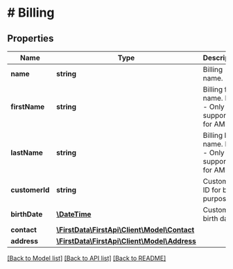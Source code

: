 # # Billing

## Properties

Name | Type | Description | Notes
------------ | ------------- | ------------- | -------------
**name** | **string** | Billing name. | [optional] 
**firstName** | **string** | Billing first name. Note - Only supported for AMEX. | [optional] 
**lastName** | **string** | Billing last name. Note - Only supported for AMEX. | [optional] 
**customerId** | **string** | Customer ID for billing purpose. | [optional] 
**birthDate** | [**\DateTime**](\DateTime.md) | Customer birth date. | [optional] 
**contact** | [**\FirstData\FirstApi\Client\Model\Contact**](Contact.md) |  | [optional] 
**address** | [**\FirstData\FirstApi\Client\Model\Address**](Address.md) |  | [optional] 

[[Back to Model list]](../../README.md#documentation-for-models) [[Back to API list]](../../README.md#documentation-for-api-endpoints) [[Back to README]](../../README.md)


